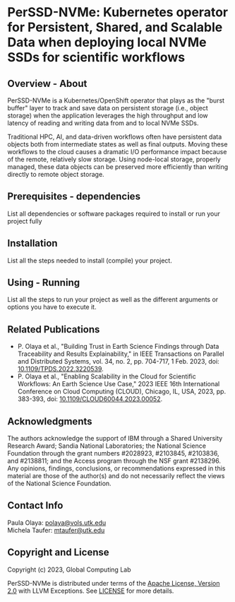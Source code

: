 # PerSSD-NVMe: Kubernetes operator for Persistent, Shared, and Scalable Data when deploying local NVMe SSDs for scientific workflows
## Overview - About
PerSSD-NVMe is a Kubernetes/OpenShift operator that plays as the "burst buffer" layer to track and save data on persistent storage (i.e., object storage) when the application leverages the high throughput and low latency of reading and writing data from and to local NVMe SSDs. 

Traditional HPC, AI, and data-driven workflows often have persistent data objects both from intermediate states as well as final outputs. Moving these workflows to the cloud causes a dramatic I/O performance impact because of the remote, relatively slow storage. Using node-local storage, properly managed, these data objects can be preserved more efficiently than writing directly to remote object storage.

## Prerequisites - dependencies
List all dependencies or software packages required to install or run your project fully

## Installation
List all the steps needed to install (compile) your project.

## Using - Running
List all the steps to run your project as well as the different arguments or options you have to execute it.

## Related Publications
* P. Olaya et al., "Building Trust in Earth Science Findings through Data Traceability and Results Explainability," in IEEE Transactions on Parallel and Distributed Systems, vol. 34, no. 2, pp. 704-717, 1 Feb. 2023, doi: [10.1109/TPDS.2022.3220539](https://ieeexplore.ieee.org/abstract/document/9942337).
* P. Olaya et al., "Enabling Scalability in the Cloud for Scientific Workflows: An Earth Science Use Case," 2023 IEEE 16th International Conference on Cloud Computing (CLOUD), Chicago, IL, USA, 2023, pp. 383-393, doi: [10.1109/CLOUD60044.2023.00052](https://ieeexplore.ieee.org/document/10255013). 

## Acknowledgments
The authors acknowledge the support of IBM through a Shared University Research Award; Sandia National Laboratories; the National Science Foundation through the grant numbers #2028923, #2103845, #2103836, and #2138811; and the Access program through the NSF grant #2138296.
Any opinions, findings, conclusions, or recommendations expressed in this material are those of the author(s) and do not necessarily reflect the views of the National Science Foundation. 

## Contact Info
Paula Olaya: polaya@vols.utk.edu  
Michela Taufer: mtaufer@utk.edu

## Copyright and License 
Copyright (c) 2023, Global Computing Lab

PerSSD-NVMe is distributed under terms of the [Apache License, Version 2.0](http://www.apache.org/licenses/LICENSE-2.0) with LLVM Exceptions.
See [LICENSE](https://github.com/TauferLab/pers-nvme/blob/main/LICENSE) for more details.
